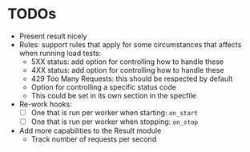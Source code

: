 # TODOs

- Present result nicely
- Rules: support rules that apply for some circumstances that affects\
  when running load tests:
  - 5XX status: add option for controlling how to handle these
  - 4XX status: add option for controlling how to handle these
  - 429 Too Many Requests: this should be respected by default
  - Option for controlling a specific status code
  - This could be set in its own section in the specfile
- Re-work hooks:
  - [ ] One that is run per worker when starting: `on_start`
  - [ ] One that is run per worker when stopping: `on_stop`
- Add more capabilities to the Result module
  - Track number of requests per second
